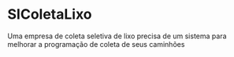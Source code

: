 # SIColetaLixo
Uma empresa de coleta seletiva de lixo precisa de um sistema para melhorar a programação de coleta de seus caminhões

